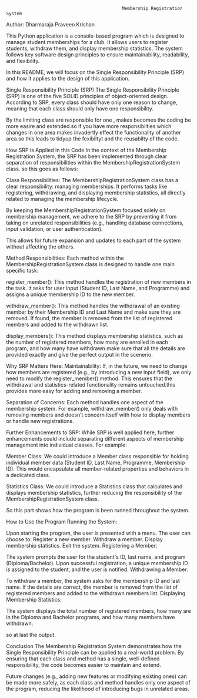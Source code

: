                                                 Membership Registration System

Author: Dharmaraja Praveen Krishan

This Python application is a console-based program which is designed to manage student memberships for a club. It allows users to register students, withdraw them, and display membership statistics. The system follows key software design principles to ensure maintainability, readability, and flexibility.

In this README, we will focus on the Single Responsibility Principle (SRP) and how it applies to the design of this application.

Single Responsibility Principle (SRP)
The Single Responsibility Principle (SRP) is one of the five SOLID principles of object-oriented design. According to SRP, every class should have only one reason to change, meaning that each class should only have one responsibility.

By the limiting class are responsible for one , makes becomes the coding be more easire and extended.so if you have more responsibilties which changes in one area makes invadertly effect the functionality of another area.so this leads to tidyup the fexibiltyt and the reusabilty of the code.


How SRP is Applied in this Code
In the context of the Membership Registration System, the SRP has been implemented through clear separation of responsibilities within the MembershipRegistrationSystem class. so this goes as follows:

Class Responsibilities:
The MembershipRegistrationSystem class has a clear responsibility: managing memberships. It performs tasks like registering, withdrawing, and displaying membership statistics, all directly related to managing the membership lifecycle.

By keeping the MembershipRegistrationSystem focused solely on membership management, we adhere to the SRP by preventing it from taking on unrelated responsibilities (e.g., handling database connections, input validation, or user authentication).

This allows for future expansion and updates to each part of the system without affecting the others.

Method Responsibilities:
Each method within the MembershipRegistrationSystem class is designed to handle one main specific task:

register_member(): This method handles the registration of new members in the task. It asks for user input (Student ID, Last Name, and Programme) and assigns a unique membership ID to the new member.

withdraw_member(): This method handles the withdrawal of an existing member by their Membership ID and Last Name and make sure they are removed. If found, the member is removed from the list of registered members and added to the withdrawn list.

display_members(): This method displays membership statistics, such as the number of registered members, how many are enrolled in each program, and how many have withdrawn.make sure that all the details are provided exactly and give the perfect output in the scenerio.

Why SRP Matters Here:
Maintainability: If, in the future, we need to change how members are registered (e.g., by introducing a new input field), we only need to modify the register_member() method. This ensures that the withdrawal and statistics-related functionality remains untouched.this provides more easy for adding and removing a member.

Separation of Concerns: Each method handles one aspect of the membership system. For example, withdraw_member() only deals with removing members and doesn’t concern itself with how to display members or handle new registrations.

Further Enhancements to SRP:
While SRP is well applied here, further enhancements could include separating different aspects of membership management into individual classes. For example:

Member Class: We could introduce a Member class responsible for holding individual member data (Student ID, Last Name, Programme, Membership ID). This would encapsulate all member-related properties and behaviors in a dedicated class.

Statistics Class: We could introduce a Statistics class that calculates and displays membership statistics, further reducing the responsibility of the MembershipRegistrationSystem class.

So this part shows how the program is been runned throughout the system.

How to Use the Program
Running the System:

Upon starting the program, the user is presented with a menu.
The user can choose to:
Register a new member.
Withdraw a member.
Display membership statistics.
Exit the system.
Registering a Member:

The system prompts the user for the student's ID, last name, and program (Diploma/Bachelor).
Upon successful registration, a unique membership ID is assigned to the student, and the user is notified.
Withdrawing a Member:

To withdraw a member, the system asks for the membership ID and last name.
If the details are correct, the member is removed from the list of registered members and added to the withdrawn members list.
Displaying Membership Statistics:

The system displays the total number of registered members, how many are in the Diploma and Bachelor programs, and how many members have withdrawn.

so at last the output.

Conclusion
The Membership Registration System demonstrates how the Single Responsibility Principle can be applied to a real-world problem. By ensuring that each class and method has a single, well-defined responsibility, the code becomes easier to maintain and extend.

Future changes (e.g., adding new features or modifying existing ones) can be made more safely, as each class and method handles only one aspect of the program, reducing the likelihood of introducing bugs in unrelated areas.

